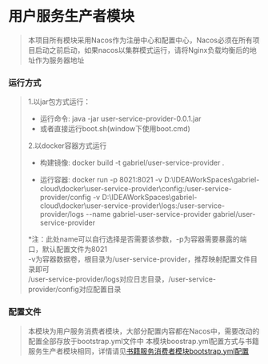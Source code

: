 # 用户服务生产者模块

> 本项目所有模块采用Nacos作为注册中心和配置中心，Nacos必须在所有项目启动之前启动，如果nacos以集群模式运行，请将Nginx负载均衡后的地址作为服务器地址

### 运行方式

> 1.以jar包方式运行：
>
>   * 运行命令: java -jar user-service-provider-0.0.1.jar
>   * 或者直接运行boot.sh(window下使用boot.cmd)
>
> 2.以docker容器方式运行
>
> * 构建镜像: docker build -t gabriel/user-service-provider .
>
> * 运行容器: docker run -p 8021:8021 -v D:\IDEAWorkSpaces\gabriel-cloud\docker\user-service-provider\config:/user-service-provider/config -v D:\IDEAWorkSpaces\gabriel-cloud\docker\user-service-provider\logs:/user-service-provider/logs --name gabriel-user-service-provider gabriel/user-service-provider
>
> *注：此处name可以自行选择是否需要该参数，-p为容器需要暴露的端口，默认配置文件为8021  
> -v为容器数据卷，根目录为/user-service-provider，推荐映射配置文件目录即可  
> /user-service-provider/logs对应日志目录，/user-service-provider/config对应配置目录
>

### 配置文件

> 本模块为用户服务消费者模块，大部分配置内容都在Nacos中，需要改动的配置全部存放于bootstrap.yml文件中
> 本模块boostrap.yml配置方式与书籍服务生产者模块相同，详情请见[书籍服务消费者模块bootstrap.yml配置](../book-service-consumer/README.md)